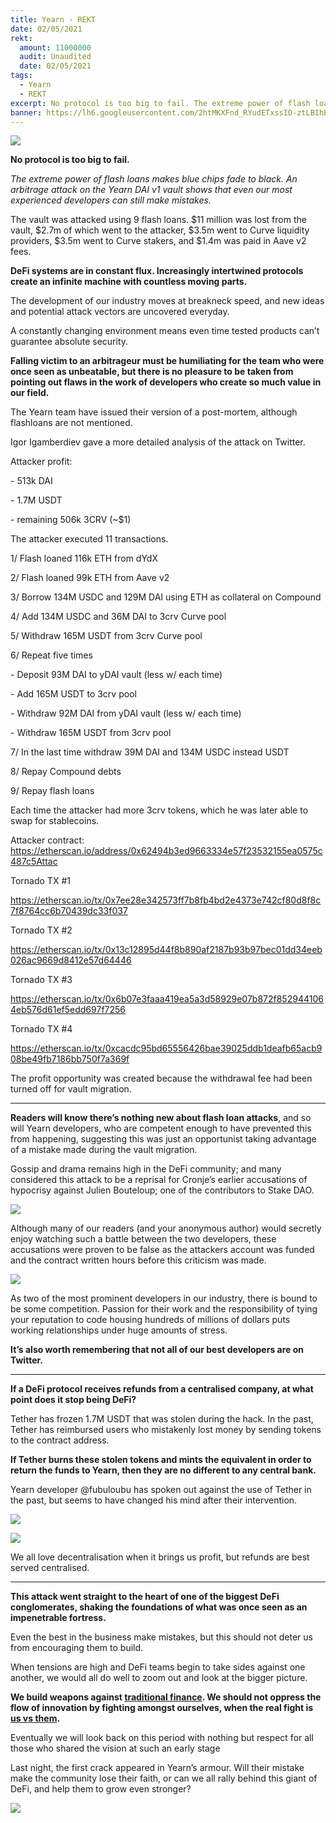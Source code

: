 ```yaml
---
title: Yearn - REKT
date: 02/05/2021
rekt: 
  amount: 11000000
  audit: Unaudited
  date: 02/05/2021
tags:
  - Yearn
  - REKT
excerpt: No protocol is too big to fail. The extreme power of flash loans makes blue chips fade to black. Even the mighty Yearn falls victim to the arbitrageur. Will Yearn be bailed out by CeFi?
banner: https://lh6.googleusercontent.com/2htMKXFnd_RYudETxssIO-ztLBIhBXwlq4jADQmX80p682WvwhLmjSjoYhE5spF_f_Yfan8DLIe4B2NwLLIec9tH5wt9H_RyRertgtKzELIVQrq3XTwFhwULAoP9BHzzmCeyqsWg
---
```


![](https://lh6.googleusercontent.com/2htMKXFnd_RYudETxssIO-ztLBIhBXwlq4jADQmX80p682WvwhLmjSjoYhE5spF_f_Yfan8DLIe4B2NwLLIec9tH5wt9H_RyRertgtKzELIVQrq3XTwFhwULAoP9BHzzmCeyqsWg)

**No protocol is too big to fail.**

_The extreme power of flash loans makes blue chips fade to black. An arbitrage attack on the Yearn DAI v1 vault shows that even our most experienced developers can still make mistakes._

The vault was attacked using 9 flash loans. $11 million was lost from the vault, $2.7m of which went to the attacker, $3.5m went to Curve liquidity providers, $3.5m went to Curve stakers, and $1.4m was paid in Aave v2 fees.

**DeFi systems are in constant flux. Increasingly intertwined protocols create an infinite machine with countless moving parts.**

The development of our industry moves at breakneck speed, and new ideas and potential attack vectors are uncovered everyday.

A constantly changing environment means even time tested products can’t guarantee absolute security.

**Falling victim to an arbitrageur must be humiliating for the team who were once seen as unbeatable, but there is no pleasure to be taken from pointing out flaws in the work of developers who create so much value in our field.**

The Yearn team have issued their version of a post-mortem, although flashloans are not mentioned.

Igor Igamberdiev gave a more detailed analysis of the attack on Twitter.

Attacker profit:

\- 513k DAI

\- 1.7M USDT

\- remaining 506k 3CRV (~$1)

The attacker executed 11 transactions.

1/ Flash loaned 116k ETH from dYdX

2/ Flash loaned 99k ETH from Aave v2

3/ Borrow 134M USDC and 129M DAI using ETH as collateral on Compound

4/ Add 134M USDC and 36M DAI to 3crv Curve pool

5/ Withdraw 165M USDT from 3crv Curve pool

6/ Repeat five times

\- Deposit 93M DAI to yDAI vault (less w/ each time)

\- Add 165M USDT to 3crv pool

\- Withdraw 92M DAI from yDAI vault (less w/ each time)

\- Withdraw 165M USDT from 3crv pool

7/ In the last time withdraw 39M DAI and 134M USDC instead USDT

8/ Repay Compound debts

9/ Repay flash loans

Each time the attacker had more 3crv tokens, which he was later able to swap for stablecoins.

Attacker contract: https://etherscan.io/address/0x62494b3ed9663334e57f23532155ea0575c487c5Attac

Tornado TX #1

https://etherscan.io/tx/0x7ee28e342573ff7b8fb4bd2e4373e742cf80d8f8c7f8764cc6b70439dc33f037

Tornado TX #2

https://etherscan.io/tx/0x13c12895d44f8b890af2187b93b97bec01dd34eeb026ac9669d8412e57d64446

Tornado TX #3

https://etherscan.io/tx/0x6b07e3faaa419ea5a3d58929e07b872f8529441064eb576d61ef5edd697f7256

Tornado TX #4

https://etherscan.io/tx/0xcacdc95bd65556426bae39025ddb1deafb65acb908be49fb7186bb750f7a369f

The profit opportunity was created because the withdrawal fee had been turned off for vault migration.

---

**Readers will know there’s nothing new about flash loan attacks**, and so will Yearn developers, who are competent enough to have prevented this from happening, suggesting this was just an opportunist taking advantage of a mistake made during the vault migration.

Gossip and drama remains high in the DeFi community; and many considered this attack to be a reprisal for Cronje’s earlier accusations of hypocrisy against Julien Bouteloup; one of the contributors to Stake DAO.

![](https://lh6.googleusercontent.com/JTjkSs0iTtatTK92Vs53mx1qb5FlCSkjxf9-BTxvo2BgB69Ftki6dPveLUvORlGpo4eH906UxH8ckMkkxwacqYO7e-itzE4eWMCZbbuQ4twuwni6lWYZAAwPaPJVInaOdAhqqxAH)

Although many of our readers (and your anonymous author) would secretly enjoy watching such a battle between the two developers, these accusations were proven to be false as the attackers account was funded and the contract written hours before this criticism was made.

![](https://lh6.googleusercontent.com/qK0b6N34P6dMIF4bt_pK08fPtPbcmI1dOmmXx3lThk76IKdsmEEyVpbl_5Yz9CqEFJoH4jQE0thf2uL30EnUd_h2Zq0ayyHk6PF14iiP7ZYSAzAktdMZzXTxA23UDgRt5IgUdcOE)

As two of the most prominent developers in our industry, there is bound to be some competition. Passion for their work and the responsibility of tying your reputation to code housing hundreds of millions of dollars puts working relationships under huge amounts of stress.

**It’s also worth remembering that not all of our best developers are on Twitter.**

---

**If a DeFi protocol receives refunds from a centralised company, at what point does it stop being DeFi?**

Tether has frozen 1.7M USDT that was stolen during the hack. In the past, Tether has reimbursed users who mistakenly lost money by sending tokens to the contract address.

**If Tether burns these stolen tokens and mints the equivalent in order to return the funds to Yearn, then they are no different to any central bank.**

Yearn developer @fubuloubu has spoken out against the use of Tether in the past, but seems to have changed his mind after their intervention.

![](https://lh4.googleusercontent.com/EQrZYxGPLP25hIXWLkUI5DUQbVBX8tDe6x_yOJf-P-ebQ9LvaRc0EXcN2N188mDCp1rXFMG92dq7l08jkrygHMXahVYECcHtNQbAcCwjVsWHeZPmhuC_gyRWfDXK2fSXWpVwGbay)

![](https://raw.githubusercontent.com/RektHQ/Assets/main/images/2021/02/image.png)

We all love decentralisation when it brings us profit, but refunds are best served centralised.

---

**This attack went straight to the heart of one of the biggest DeFi conglomerates, shaking the foundations of what was once seen as an impenetrable fortress.**

Even the best in the business make mistakes, but this should not deter us from encouraging them to build.

When tensions are high and DeFi teams begin to take sides against one another, we would all do well to zoom out and look at the bigger picture.

**We build weapons against [traditional finance](/cefi-rekt/). We should not oppress the flow of innovation by fighting amongst ourselves, when the real fight is [us vs them](/stable-coins-the-empire-strikes-back/).**

Eventually we will look back on this period with nothing but respect for all those who shared the vision at such an early stage

Last night, the first crack appeared in Yearn’s armour. Will their mistake make the community lose their faith, or can we all rally behind this giant of DeFi, and help them to grow even stronger?

![](https://lh5.googleusercontent.com/gwQf4mTtg264KPREnhva2DtM_OLqf7XuW2GCxxaHxhldpl46z-mwe5Mva9_Y61jzO5oIqO5GONSjtrQk-eTKtk1nQyaFnzcCaZm9oG-0dBxTOcCW_6hTAz2VkaI1_Oe6va25J5LD)
